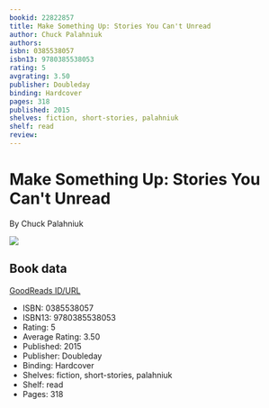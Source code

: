 ```yaml
---
bookid: 22822857
title: Make Something Up: Stories You Can't Unread
author: Chuck Palahniuk
authors: 
isbn: 0385538057
isbn13: 9780385538053
rating: 5
avgrating: 3.50
publisher: Doubleday
binding: Hardcover
pages: 318
published: 2015
shelves: fiction, short-stories, palahniuk
shelf: read
review: 
---
```


# Make Something Up: Stories You Can't Unread

By Chuck Palahniuk

![](https://i.gr-assets.com/images/S/compressed.photo.goodreads.com/books/1417407855l/22822857.jpg)

## Book data

[GoodReads ID/URL](https://www.goodreads.com/book/show/22822857)

- ISBN: 0385538057
- ISBN13: 9780385538053
- Rating: 5
- Average Rating: 3.50
- Published: 2015
- Publisher: Doubleday
- Binding: Hardcover
- Shelves: fiction, short-stories, palahniuk
- Shelf: read
- Pages: 318

